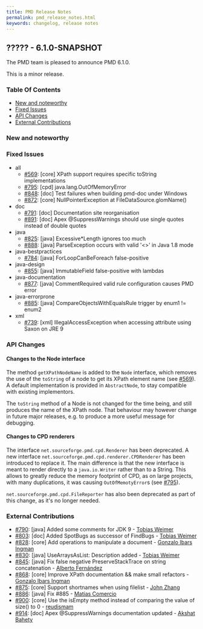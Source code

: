 ```yaml
---
title: PMD Release Notes
permalink: pmd_release_notes.html
keywords: changelog, release notes
---
```


## ????? - 6.1.0-SNAPSHOT

The PMD team is pleased to announce PMD 6.1.0.

This is a minor release.

### Table Of Contents

* [New and noteworthy](#new-and-noteworthy)
* [Fixed Issues](#fixed-issues)
* [API Changes](#api-changes)
* [External Contributions](#external-contributions)

### New and noteworthy

### Fixed Issues

*   all
    *   [#569](https://github.com/pmd/pmd/issues/569): \[core] XPath support requires specific toString implementations
    *   [#795](https://github.com/pmd/pmd/issues/795): \[cpd] java.lang.OutOfMemoryError
    *   [#848](https://github.com/pmd/pmd/issues/848): \[doc] Test failures when building pmd-doc under Windows
    *   [#872](https://github.com/pmd/pmd/issues/872): \[core] NullPointerException at FileDataSource.glomName()
*   doc
    *   [#791](https://github.com/pmd/pmd/issues/791): \[doc] Documentation site reorganisation
    *   [#891](https://github.com/pmd/pmd/issues/891): \[doc] Apex @SuppressWarnings should use single quotes instead of double quotes
*   java
    *   [#825](https://github.com/pmd/pmd/issues/825): \[java] Excessive\*Length ignores too much
    *   [#888](https://github.com/pmd/pmd/issues/888): \[java] ParseException occurs with valid '<>' in Java 1.8 mode
*   java-bestpractices
    *   [#784](https://github.com/pmd/pmd/issues/784): \[java] ForLoopCanBeForeach false-positive
*   java-design
    *   [#855](https://github.com/pmd/pmd/issues/855): \[java] ImmutableField false-positive with lambdas
*   java-documentation
    *   [#877](https://github.com/pmd/pmd/issues/877): \[java] CommentRequired valid rule configuration causes PMD error
*   java-errorprone
    *   [#885](https://github.com/pmd/pmd/issues/885): \[java] CompareObjectsWithEqualsRule trigger by enum1 != enum2
*   xml
    *   [#739](https://github.com/pmd/pmd/issues/739): \[xml] IllegalAccessException when accessing attribute using Saxon on JRE 9


### API Changes

#### Changes to the Node interface

The method `getXPathNodeName` is added to the `Node` interface, which removes the
use of the `toString` of a node to get its XPath element name (see [#569](https://github.com/pmd/pmd/issues/569)).
A default implementation is provided in `AbstractNode`, to stay compatible
with existing implementors.

The `toString` method of a Node is not changed for the time being, and still produces
the name of the XPath node. That behaviour may however change in future major releases,
e.g. to produce a more useful message for debugging.

#### Changes to CPD renderers

The interface `net.sourceforge.pmd.cpd.Renderer` has been deprecated. A new interface `net.sourceforge.pmd.cpd.renderer.CPDRenderer`
has been introduced  to replace it. The main difference is that the new interface is meant to render directly to a `java.io.Writer`
rather than to a String. This allows to greatly reduce the memory footprint of CPD, as on large projects, with many duplications,
it was causing `OutOfMemotyError`s (see [#795](https://github.com/pmd/pmd/issues/795)).

`net.sourceforge.pmd.cpd.FileReporter` has also been deprecated as part of this change, as it's no longer needed.

### External Contributions

*   [#790](https://github.com/pmd/pmd/pull/790): \[java] Added some comments for JDK 9 - [Tobias Weimer](https://github.com/tweimer)
*   [#803](https://github.com/pmd/pmd/pull/803): \[doc] Added SpotBugs as successor of FindBugs - [Tobias Weimer](https://github.com/tweimer)
*   [#828](https://github.com/pmd/pmd/pull/828): \[core] Add operations to manipulate a document - [Gonzalo Ibars Ingman](https://github.com/gibarsin)
*   [#830](https://github.com/pmd/pmd/pull/830): \[java] UseArraysAsList: Description added - [Tobias Weimer](https://github.com/tweimer)
*   [#845](https://github.com/pmd/pmd/pull/845): \[java] Fix false negative PreserveStackTrace on string concatenation - [Alberto Fernández](https://github.com/albfernandez)
*   [#868](https://github.com/pmd/pmd/pull/868): \[core] Improve XPath documentation && make small refactors - [Gonzalo Ibars Ingman](https://github.com/gibarsin)
*   [#875](https://github.com/pmd/pmd/pull/875): \[core] Support shortnames when using filelist - [John Zhang](https://github.com/johnjiabinzhang)
*   [#886](https://github.com/pmd/pmd/pull/886): \[java] Fix #885 - [Matias Comercio](https://github.com/MatiasComercio)
*   [#900](https://github.com/pmd/pmd/pull/900): \[core] Use the isEmpty method instead of comparing the value of size() to 0 - [reudismam](https://github.com/reudismam)
*   [#914](https://github.com/pmd/pmd/pull/914): \[doc] Apex @SuppressWarnings documentation updated - [Akshat Bahety](https://github.com/akshatbahety)

